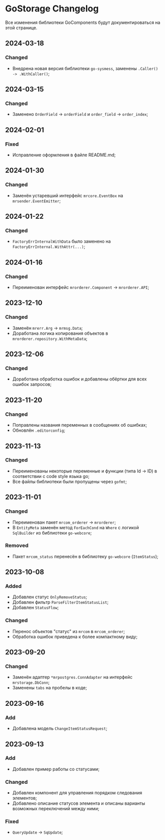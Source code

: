 # GoStorage Changelog
Все изменения библиотеки GoComponents будут документироваться на этой странице.

## 2024-03-18
### Changed
- Внедрена новая версия библиотеки `go-sysmess`, заменены `.Caller() -> .WithCaller()`;

## 2024-03-15
### Changed
- Заменено `OrderField` -> `orderField` и `order_field` -> `order_index`;

## 2024-02-01
### Fixed
- Исправление оформления в файле README.md;

## 2024-01-30
### Changed
- Заменён устаревший интерфейс `mrcore.EventBox` на `mrsender.EventEmitter`;

## 2024-01-22
### Changed
- `FactoryErrInternalWithData` было заменено на `FactoryErrInternal.WithAttr(...)`;

## 2024-01-16
### Changed
- Переименован интерфейс `mrorderer.Component` -> `mrorderer.API`;

## 2023-12-10
### Changed
- Заменён `mrerr.Arg` -> `mrmsg.Data`;
- Доработана логика копирования объектов в `mrorderer.repository.WithMetaData`;

## 2023-12-06
### Changed
- Доработана обработка ошибок и добавлены обёртки для всех ошибок запросов;

## 2023-11-20
### Changed
- Поправлены названия переменных в сообщениях об ошибках;
- Обновлён `.editorconfig`;

## 2023-11-13
### Changed
- Переименованы некоторые переменные и функции (типа Id -> ID) в соответствии с code style языка go;
- Все файлы библиотеки были пропущены через `gofmt`;

## 2023-11-01
### Changed
- Переименован пакет `mrcom_orderer` -> `mrorderer`;
- В `EntityMeta` заменён метод `ForEachCond` на `Where` с логикой `SqlBuilder` из библиотеки `go-webcore`;

### Removed
- Пакет `mrcom_status` перенесён в библиотеку `go-webcore` (`ItemStatus`);

## 2023-10-08
### Added
- Добавлен статус `OnlyRemoveStatus`;
- Добавлен фильтр `ParseFilterItemStatusList`;
- Добавлен `StatusFlow`;

### Changed
- Перенос объектов "статус" из `mrcom` в `mrcom_orderer`;
- Обработка ошибок приведена к более компактному виду;

## 2023-09-20
### Changed
- Заменён адаптер `*mrpostgres.ConnAdapter` на интерфейс `mrstorage.DbConn`;
- Заменены `tabs` на пробелы в коде;

## 2023-09-16
### Add
- Добавлена модель `ChangeItemStatusRequest`;

## 2023-09-13
### Add
- Добавлен пример работы со статусами;

### Changed
- Добавлен компонент для управления порядком следования элементов;
- Добавлено описание статусов элемента и описаны варианты возможных переключений между ними;

### Fixed
- `QueryUpdate` -> `SqUpdate`;